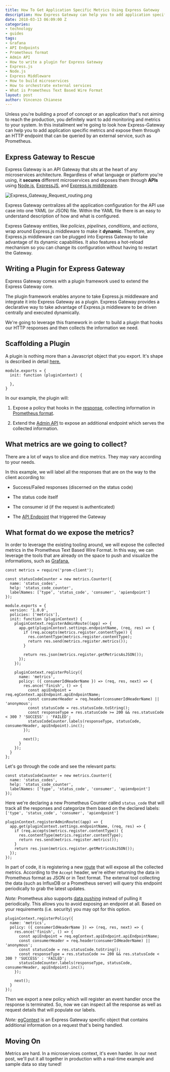 ```yaml
---
title: How To Get Application Specific Metrics Using Express Gateway
description: How Express Gateway can help you to add application specific metrics and expose them through an HTTP endpoint that can be queried by Prometheus.
date: 2018-03-13 06:09:00 Z
categories:
- technology
- guides
tags:
- Grafana
- API Endpoints
- Prometheus format
- Admin API
- How to write a plugin for Express Gateway
- Express.js
- Node.js
- Express Middleware
- How to build microservices
- How to orchestrate external services
- What is Prometheus Text Based Wire Format
layout: post
author: Vincenzo Chianese
---
```


Unless you're building a proof of concept or an application that's not aiming to reach the production, you definitely want to add monitoring and metrics to your system. In this installment we're going to look how Express-Gateway can help you to add application specific metrics and expose them through an HTTP endpoint that can be queried by an external service, such as Prometheus.

<!--excerpt-->

## Express Gateway to Rescue

Express Gateway is an API Gateway that sits at the heart of any microservices architecture. Regardless of what language or platform you're using, it **secures** different microservices and exposes them through **APIs** using [Node.js](https://nodejs.org/), [ExpressJS](https://expressjs.com/), and [Express.js middleware](https://expressjs.com/en/guide/writing-middleware.html).

![Express_Gateway_Request_routing.png](/uploads/Express_Gateway_Request_routing.png)

Express Gateway centralizes all the application configuration for the API use case into one YAML (or JSON) file. Within the YAML file there is an easy to understand description of how and what is configured.

Express Gateway entities, like *policies*, *pipelines*, *conditions*, and *actions*, wrap around Express.js middleware to make it **dynamic**. Therefore, any Express.js middleware can be plugged into Express Gateway to take advantage of its dynamic capabilities. It also features a hot-reload mechanism so you can change its configuration without having to restart the Gateway.

## Writing a Plugin for Express Gateway

Express Gateway comes with a plugin framework used to extend the Express Gateway core.

The plugin framework enables anyone to take Express.js middleware and integrate it into Express Gateway as a plugin. Express Gateway provides a declarative way to take advantage of Express.js middleware to be driven centrally and executed dynamically.

We're going to leverage this framework in order to build a plugin that hooks our HTTP responses and then collects the information we need.

## Scaffolding a Plugin

A plugin is nothing more than a Javascript object that you export. It's shape is described in detail [here.](https://www.express-gateway.io/docs/plugins/plugin-development/)

```
module.exports = {
  init: function (pluginContext) {

  },
}
```

In our example, the plugin will:

1. Expose a policy that hooks in the [response](https://expressjs.com/en/4x/api.html#res), collecting information in [Prometheus format](https://github.com/prometheus/docs/blob/master/content/docs/instrumenting/exposition_formats.md).

2. Extend the [Admin API](https://www.express-gateway.io/docs/admin/#markdown) to expose an additional endpoint which serves the collected information.

## What metrics are we going to collect?

There are a lot of ways to slice and dice metrics. They may vary according to your needs.

In this example, we will label all the responses that are on the way to the client according to:

* Success/Failed responses (discerned on the status code)

* The status code itself

* The consumer id (if the request is authenticated)

* The [API Endpoint](https://www.express-gateway.io/docs/configuration/gateway.config.yml/apiEndpoints/#markdown) that triggered the Gateway

## What format do we expose the metrics?

In order to leverage the existing tooling around, we will expose the collected metrics in the Prometheus Text Based Wire Format. In this way, we can leverage the tools that are already on the space to push and visualize the informations, such as [Grafana.](https://grafana.com/plugins?type=datasource)

```
const metrics = require('prom-client');

const statusCodeCounter = new metrics.Counter({
  name: 'status_codes',
  help: 'status_code_counter',
  labelNames: ['type', 'status_code', 'consumer', 'apiendpoint']
});

module.exports = {
  version: '1.0.0',
  policies: ['metrics'],
  init: function (pluginContext) {
    pluginContext.registerAdminRoute((app) => {
      app.get(pluginContext.settings.endpointName, (req, res) => {
        if (req.accepts(metrics.register.contentType)) {
          res.contentType(metrics.register.contentType);
          return res.send(metrics.register.metrics());
        }

        return res.json(metrics.register.getMetricsAsJSON());
      });
    });

    pluginContext.registerPolicy({
      name: 'metrics',
      policy: ({ consumerIdHeaderName }) => (req, res, next) => {
        res.once('finish', () => {
          const apiEndpoint = req.egContext.apiEndpoint.apiEndpointName;
          const consumerHeader = req.header(consumerIdHeaderName) || 'anonymous';
          const statusCode = res.statusCode.toString();
          const responseType = res.statusCode >= 200 && res.statusCode < 300 ? 'SUCCESS' : 'FAILED';
          statusCodeCounter.labels(responseType, statusCode, consumerHeader, apiEndpoint).inc();
        });

        next();
      }
    });
  }
};
```

Let's go through the code and see the relevant parts:

```
const statusCodeCounter = new metrics.Counter({
  name: 'status_codes',
  help: 'status_code_counter',
  labelNames: ['type', 'status_code', 'consumer', 'apiendpoint']
});
```

Here we're declaring a new Prometheus Counter called `status_code` that will track all the responses and categorize
them based on the declared labels: `['type', 'status_code', 'consumer', 'apiendpoint']`
```
pluginContext.registerAdminRoute((app) => {
  app.get(pluginContext.settings.endpointName, (req, res) => {
    if (req.accepts(metrics.register.contentType)) {
      res.contentType(metrics.register.contentType);
      return res.send(metrics.register.metrics());
    }
    return res.json(metrics.register.getMetricsAsJSON());
  });
});
```

In part of code, it is registering a new [route](https://www.express-gateway.io/docs/plugins/route-development/#exporting-admin-routes-to-plugin) that will expose all the collected metrics. According to the `Accept` header, we're either returning the data in Prometheus format as JSON or in Text format. The external tool collecting the data (such as InfluxDB or a Prometheus server) will query this endpoint periodically to grab the latest updates.

*Note:* Prometheus also supports [data pushing](https://prometheus.io/docs/instrumenting/pushing/) instead of pulling it periodically. This allows you to avoid exposing an endpoint at all. Based on your requirements (i.e. security) you may opt for this option.

```
pluginContext.registerPolicy({
  name: 'metrics',
  policy: ({ consumerIdHeaderName }) => (req, res, next) => {
    res.once('finish', () => {
      const apiEndpoint = req.egContext.apiEndpoint.apiEndpointName;
      const consumerHeader = req.header(consumerIdHeaderName) || 'anonymous';
      const statusCode = res.statusCode.toString();
      const responseType = res.statusCode >= 200 && res.statusCode < 300 ? 'SUCCESS' : 'FAILED';
      statusCodeCounter.labels(responseType, statusCode, consumerHeader, apiEndpoint).inc();
    });

    next();
  }
});
```

Then we export a new policy which will register an event handler once the response is terminated. So, now we can inspect all the response as well as request details that will populate our labels.

*Note:* [egContext](https://www.express-gateway.io/docs/policies/customization/eg-context/) is an Express Gateway specific object that contains additional information on a request that's being handled.

## Moving On

Metrics are hard. In a microservices context, it's even harder. In our next post, we'll put it all together in production with a real-time example and sample data so stay tuned!
